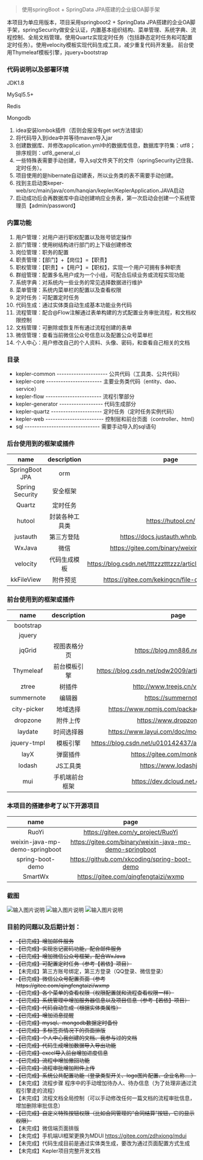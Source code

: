> 使用springBoot + SpringData JPA搭建的企业级OA脚手架

本项目为单应用版本，项目采用springboot2 + SpringData JPA搭建的企业OA脚手架，springSecurity做安全认证，内置基本组织结构、菜单管理、系统字典、流程控制、全局文档管理。使用Quartz实现定时任务（包括静态定时任务和可配置定时任务）。使用velocity模板实现代码生成工具，减少重复代码开发量。
前台使用Thymeleaf模板引擎，jquery+bootstrap

###  代码说明以及部署环境

JDK1.8

MySql5.5+

Redis

Mongodb

1. idea安装lombok插件（否则会报没有get set方法错误）
1. 将代码导入到idea中并等待maven导入jar
1. 创建数据库、并修改application.yml中的数据库信息，数据库字符集：utf8；排序规则：utf8_general_ci
1. 一些特殊表需要手动创建，导入sql文件夹下的文件（springSecurity记住我、定时任务）。
1. 项目使用的是hibernate自动建表，所以业务类的表不需要手动创建。
1. 找到主启动类keper-web/src/main/java/com/hanqian/kepler/KeplerApplication.JAVA启动
1. 启动成功后会再数据库中自动创建响应业务表，第一次启动会创建一个系统管理员【admin/password】

### 内置功能
1. 用户管理：对用户进行职权配置以及账号锁定操作
1. 部门管理：使用树结构进行部门的上下级创建修改
1. 岗位管理：职务的配置
1. 职责管理：【部门】+【岗位】=【职责】
1. 职权管理：【职责】+【用户】=【职权】，实现一个用户可拥有多种职责
1. 群组管理：配置多名用户成为一个小组，可配合后续业务或流程实现功能
1. 系统字典：对系统内一些业务的常见选择数据进行维护
1. 菜单管理：系统内菜单栏的配置以及查看权限
1. 定时任务：可配置定时任务
1. 代码生成：通过实体类自动生成基本功能业务代码
1. 流程管理：配合@Flow注解通过表单构建的方式配置业务审批流程，和文档权限控制
1. 文档管理：可删除或恢复所有通过流程创建的表单
1. 微信管理：查看当前微信公众号信息以及配置公众号菜单栏
1. 个人中心：用户修改自己的个人资料、头像、密码，和查看自己相关的文档

### 目录

- kepler-common --------------------- 公共代码（工具类、公共代码）
- kepler-core ----------------------- 主要业务类代码（entity、dao、service）
- kepler-flow ----------------------- 流程引擎部分
- kepler-generator ------------------ 代码生成部分
- kepler-quartz --------------------- 定时任务（定时任务实例代码）
- kepler-web ------------------------ 控制层和前台页面（controller、html）
- sql ------------------------------- 需要手动导入的sql语句


### 后台使用到的框架或插件
|  name |  description | page |
| :------------: | :------------: | :------------: |
| SpringBoot JPA | orm |  |
| Spring Security  |  安全框架 |  |
| Quartz | 定时任务 |  |
| hutool | 封装各种工具类 | https://hutool.cn/
| justauth | 第三方登陆 | https://docs.justauth.whnb.wang/#/ |
| WxJava | 微信 | https://gitee.com/binary/weixin-java-tools |
| velocity | 代码生成模板 | https://blog.csdn.net/tttzzztttzzz/article/details/90720877 |
| kkFileView | 附件预览 | https://gitee.com/kekingcn/file-online-preview |

### 前台使用到的框架或插件
|  name |  description | page |
| :------------: | :------------: | :------------: |
| bootstrap |  |  |
| jquery |  |  |
| jqGrid | 视图表格分页 | https://blog.mn886.net/jqGrid/ |
| Thymeleaf | 前台模板引擎 | https://blog.csdn.net/pdw2009/article/details/44700897 |
| ztree | 树插件 |  http://www.treejs.cn/v3/api.php |
| summernote | 编辑器 | https://summernote.org |
| city-picker | 地域选择 | https://www.npmjs.com/package/city-picker-pc |
| dropzone | 附件上传 | https://www.dropzonejs.com |
| laydate | 时间选择器 | https://www.layui.com/doc/modules/laydate.html |
| jquery-tmpl | 模板引擎 | https://blog.csdn.net/u010142437/article/details/84399222 |
| layX | 弹窗插件 | https://gitee.com/monksoul/LayX |
| lodash | JS工具类 | https://www.lodashjs.com/ |
| mui | 手机端前台框架 | https://dev.dcloud.net.cn/mui/ui/ |

### 本项目的搭建参考了以下开源项目
|  name | page |
| :------------: | :------------: |
| RuoYi | https://gitee.com/y_project/RuoYi |
| weixin-java-mp-demo-springboot | https://gitee.com/binary/weixin-java-mp-demo-springboot |
| spring-boot-demo | https://github.com/xkcoding/spring-boot-demo |
| SmartWx | https://gitee.com/qingfengtaizi/wxmp |

### 截图
![输入图片说明](https://images.gitee.com/uploads/images/2020/0514/155037_0bae3324_1226268.png "QQ截图20200514154819.png")
![输入图片说明](https://images.gitee.com/uploads/images/2020/0514/155118_f8e8adb4_1226268.png "QQ截图20200514154854.png")
![输入图片说明](https://images.gitee.com/uploads/images/2020/0514/155140_0bd42054_1226268.png "QQ截图20200514154927.png")

### 目前的问题以及后期计划：

- ~~【已完成】增加邮件服务~~
- ~~【已完成】实现忘记密码功能，配合邮件服务~~
- ~~【已完成】增加微信公众号框架，配合WxJava~~
- ~~【已完成】可配置定时任务（参考【若依】项目）~~
- 【未完成】第三方账号绑定，第三方登录（QQ登录、微信登录）
- ~~【已完成】微信公众号配置页面（参考https://gitee.com/qingfengtaizi/wxmp~~
- ~~【已完成】各个菜单的查看权限（权限配置就和流程查看权限一样）~~
- ~~【已完成】系统管理中增加服务器信息以及项目信息（参考【若依】项目）~~
- ~~【已完成】代码自动生成（根据实体类属性）~~
- ~~【已完成】增加消息提醒~~
- ~~【已完成】mysql、mongodb数据定时备份~~
- ~~【已完成】多标签页情况下的页面排版~~
- ~~【已完成】个人中心我创建的文档、我参与过的文档~~
- ~~【已完成】代码生成增加数据导入导出功能~~
- ~~【已完成】excel导入前台增加进度信息~~
- ~~【已完成】流程中增加撤回功能~~
- ~~【已完成】流程审批增加附件上传~~
- ~~【已完成】系统公共配置功能（登录类型开关、logo图片配置、企业名称....）~~
- 【未完成】流程步骤 程序中的手动增加待办人、待办信息（为了处理非通过流程引擎走的流程）
- 【未完成】流程文档全局控制（可以手动修改任何一篇文档的流程审批信息，增加删除审批信息）
- ~~【已完成】自定义特殊按钮权限（比如合同管理的“合同结算”按钮，它的显示权限）~~
- 【未完成】微信端页面排版
- 【未完成】手机端UI框架更换为MDUI https://gitee.com/zdhxiong/mdui
- 【未完成】代码生成目前是通过实体类生成，要改为通过页面配置方式生成
- 【未完成】Kepler项目完整开发文档